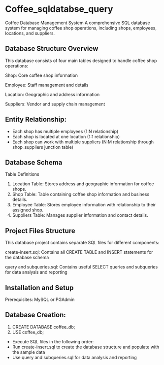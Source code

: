# Coffee_sqldatabse_query

Coffee Database Management System
A comprehensive SQL database system for managing coffee shop operations, including shops, employees, locations, and suppliers.

## Database Structure Overview

This database consists of four main tables designed to handle coffee shop operations:

Shop: Core coffee shop information

Employee: Staff management and details

Location: Geographic and address information

Suppliers: Vendor and supply chain management

## Entity Relationship:

- Each shop has multiple employees (1:N relationship)
- Each shop is located at one location (1:1 relationship)
- Each shop can work with multiple suppliers (N:M relationship through shop_suppliers junction table)

## Database Schema
Table Definitions
1. Location Table: Stores address and geographic information for coffee shops.
2. Shop Table: Table containing coffee shop information and business details.
3. Employee Table: Stores employee information with relationship to their assigned shop.
4. Suppliers Table: Manages supplier information and contact details.

## Project Files Structure

This database project contains separate SQL files for different components:

create-insert.sql: Contains all CREATE TABLE and INSERT statements for the database schema

query and subqueries.sql: Contains useful SELECT queries and subqueries for data analysis and reporting

## Installation and Setup

Prerequisites: MySQL or PGAdmin

## Database Creation:

1. CREATE DATABASE coffee_db;
2. USE coffee_db;

- Execute SQL files in the following order:
- Run create-insert.sql to create the database structure and populate with the sample data
- Use query and subqueries.sql for data analysis and reporting


